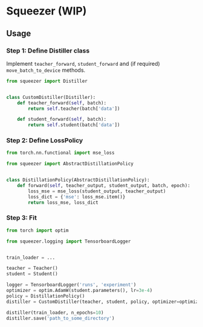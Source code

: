 # Squeezer (WIP)

## Usage
### Step 1: Define Distiller class
Implement `teacher_forward`, `student_forward` 
and (if required) `move_batch_to_device` methods.
```python
from squeezer import Distiller


class CustomDistiller(Distiller):
    def teacher_forward(self, batch):
        return self.teacher(batch['data'])

    def student_forward(self, batch):
        return self.student(batch['data'])
```
### Step 2: Define LossPolicy
```python
from torch.nn.functional import mse_loss

from squeezer import AbstractDistillationPolicy


class DistillationPolicy(AbstractDistillationPolicy):
    def forward(self, teacher_output, student_output, batch, epoch):
        loss_mse = mse_loss(student_output, teacher_output)
        loss_dict = {'mse': loss_mse.item()}
        return loss_mse, loss_dict
```

### Step 3: Fit
```python
from torch import optim

from squeezer.logging import TensorboardLogger


train_loader = ...

teacher = Teacher()
student = Student()

logger = TensorboardLogger('runs', 'experiment')
optimizer = optim.AdamW(student.parameters(), lr=3e-4)
policy = DistillationPolicy()
distiller = CustomDistiller(teacher, student, policy, optimizer=optimizer, logger=logger)

distiller(train_loader, n_epochs=10)
distiller.save('path_to_some_directory')
```